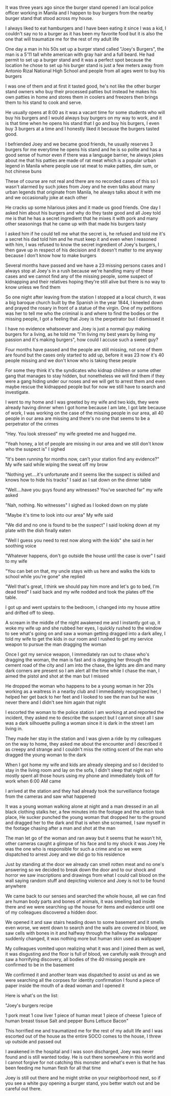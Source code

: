 It was three years ago since the burger stand opened
I am local police officer working in Manila and I happen to buy burgers from the nearby burger stand that stood across my house.

I always liked to eat hamburgers and I have been eating it since I was a kid, I couldn't say no to a burger as it has been my favorite food but it is also the one that will traumatize me for the rest of my adult life

One day a man in his 50s set up a burger stand called "Joey's Burgers", the man is a 5'11 tall white american with gray hair and a full beard. He had permit to set up a burger stand and it was a perfect spot because the location he chose to set up his burger stand is just a few meters away from Antonio Rizal National High School and people from all ages went to buy his burgers

I was one of them and at first it tasted good, he's not like the other burger stand owners who buy their processed patties but instead he makes his own patties in home and stores them in coolers and freezers then brings them to his stand to cook and serve.

He usually opens at 8:00 as it was a vacant time for some students who will buy his burgers and I would always buy burgers on my way to work, and it is that time when he opens his stand that I go and buy his burgers, I even buy 3 burgers at a time and I honestly liked it because the burgers tasted good.

I befriended Joey and we became good friends, he usually reserves 3 burgers for me everytime he opens his stand and he is so polite and has a good sense of humor even if there was a language barrier, he always jokes about me that his patties are made of rat meat which is a popular urban legend in Manila where people use rat meat to make patties, dim sum, or hot chinese buns 

These of course are not real and there are no recorded cases of this so I wasn't alarmed by such jokes from Joey and he even talks about many urban legends that originate from Manila, he always talks about it with me and we occasionally joke at each other

He cracks up some hilarious jokes and it made us good friends. One day I asked him about his burgers and why do they taste good and all Joey told me is that he has a secret ingredient that he mixes it with pork and many other seasonings that he came up with that made his burgers tasty

I asked him if he could tell me what the secret is, he refused and told me it's a secret his dad told him and he must keep it and even when I reasoned with him, I was refused to know the secret ingredient of Joey's burgers, I then gave up in respect of his decision and it doesn't matter to me anyway because I don't know how to make burgers 

Several months have passed and we have a 23 missing persons cases and I always stop at Joey's in a rush because we're handling many of these cases and we cannot find any of the missing people, some suspect of kidnapping and their relatives hoping they're still alive but there is no way to know unless we find them

So one night after leaving from the station I stopped at a local church, it was a big baroque church built by the Spanish in the year 1844, I kneeled down and prayed the rosary in front of a statue of the virgin. One of my petitions was her to tell me who the criminal is and where to find the bodies or the missing people, I got a feeling that Joey is the perpetrator but I dismissed it

I have no evidence whatsoever and Joey is just a normal guy making burgers for a living, as he told me "I'm living my best years by living my passion and it's making burgers", how could I accuse such a sweet guy? 

Four months have passed and the people are still missing, not one of them are found but the cases only started to add up, before it was 23 now it's 40 people missing and we don't know who is taking these people 

For some they think it's the syndicates who kidnap children or some other gang that manages to stay hidden, but nonetheless we will find them if they were a gang hiding under our noses and we will get to arrest them and even maybe rescue the kidnapped  people but for now we still have to search and investigate.

I went to my home and I was greeted by my wife and two kids, they were already having dinner when I got home because I am late, I got late because of work, I was working on the case of the missing people in our area, all 40 people in our area are missing and there's no one that seems to be a perpetrator of the crimes

"Hey. You look stressed" my wife greeted me and hugged me.

"Yeah honey, a lot of people are missing in our area and we still don't know who the suspect is" I sighed 

"It's been running for months now, can't your station find any evidence?" My wife said while wiping the sweat off my brow

"Nothing yet....it's unfortunate and it seems like the suspect is skilled and knows how to hide his tracks" I said as I sat down on the dinner table

"Well....have you guys found any witnesses? You've searched far" my wife asked

"Nah, nothing. No witnesses" I sighed as I looked down on my plate

"Maybe it's time to look into our area" My wife said

"We did and no one is found to be the suspect" I said looking down at my plate with the dish finally eaten

"Well I guess you need to rest now along with the kids" she said in her soothing voice

"Whatever happens, don't go outside the house until the case is over" I said to my wife

"You can bet on that, my uncle stays with us here and walks the kids to school while you're gone" she replied

"Well that's great, I think we should pay him more and let's go to bed, I'm dead tired" I said back and my wife nodded and took the plates off the table.

I got up and went upstairs to the bedroom, I changed into my house attire and drifted off to sleep.

A scream in the middle of the night awakened me and I instantly got up, it woke my wife up and she rubbed her eyes, I quickly rushed to the window to see what's going on and saw a woman getting dragged into a dark alley, I told my wife to get the kids in our room and I rushed to get my service weapon to pursue the man dragging the woman

Once I got my service weapon, I immediately ran out to chase who's dragging the woman, the man is fast and is dragging her through the cement road of the city and I am into the chase, the lights are dim and many dark corners are present so I am alert all the time while I chase the man, I aimed the pistol and shot at the man but I missed

He dropped the woman who happens to be a young woman in her 20s working as a waitress in a nearby club and I immediately recognized her, I helped her get back to her feet and I looked to see the man but he was never there and I didn't see him again that night

I escorted the woman to the police station I am working at and reported the incident, they asked me to describe the suspect but I cannot since all I saw was a dark silhouette pulling a woman since it is dark in the street I am living in.

They made her stay in the station and I was given a ride by my colleagues on the way to home, they asked me about the encounter and I described it as creepy and strange and I couldn't miss the rotting scent of the man who dragged the young woman to the dark

When I got home my wife and kids are already sleeping and so I decided to stay in the living room and lay on the sofa, I didn't sleep that night so I mostly spent all those hours using my phone and immediately took off for work when 6:00 AM came

I arrived at the station and they had already took the surveillance footage from the cameras and saw what happened

It was a young woman walking alone at night and a man dressed in an all black clothing stalks her, a few minutes into the footage and the action took place, He sucker punched the young woman that dropped her to the ground and dragged her to the dark and that is when she screamed, I saw myself in the footage chasing after a man and shot at the man

The man let go of the woman and ran away but it seems that he wasn't hit, other cameras caught a glimpse of his face and to my shock it was Joey
He was the one who is responsible for such a crime and so we were dispatched to arrest Joey and we did go to his residence

Just by standing at the door we already can smell rotten meat and no one's answering so we decided to break down the door and to our shock and horror we saw inscriptions and drawings from what I could call blood on the wall saying random stuff and depicting violence and Joey is not to be found anywhere

We came back to our senses and searched the whole house, all we can find are human body parts and bones of animals, it was smelling bad inside there and we were searching up the house for items and evidence until one of my colleagues discovered a hidden door.

We opened it and saw stairs heading down to some basement and it smells even worse, we went down to search and the walls are covered in blood, we saw cells with bones in it and halfway through the hallway the wallpaper suddenly changed, it was nothing more but human skin used as wallpaper

My colleagues vomited upon realizing what it was and I joined them as well, it was disgusting and the floor is full of blood, we carefully walk through and saw a horrifying discovery, all bodies of the 40 missing people are confirmed to be in the basement 

We confirmed it and another team was dispatched to assist us and as we were searching all the corpses for identity confirmation I found a piece of paper inside the mouth of a dead woman and I opened it

Here is what's on the list:

"Joey's burgers recipe

1 pork meat
1 cow liver
1 piece of human meat
1 piece of cheese
1 piece of human breast tissue
Salt and pepper
Buns
Lettuce
Bacon"

This horrified me and traumatized me for the rest of my adult life and I was escorted out of the house as the entire SOCO comes to the house, I threw up outside and passed out

I awakened in the hospital and I was soon discharged, Joey was never found and is still wanted today. He is out there somewhere in this world and I cannot forgive for not catching this monster and what's even is that he has been feeding me human flesh for all that time

Joey is still out there and he might strike on your neighborhood next, so if you see a white guy opening a burger stand, you better watch out and be careful out there.